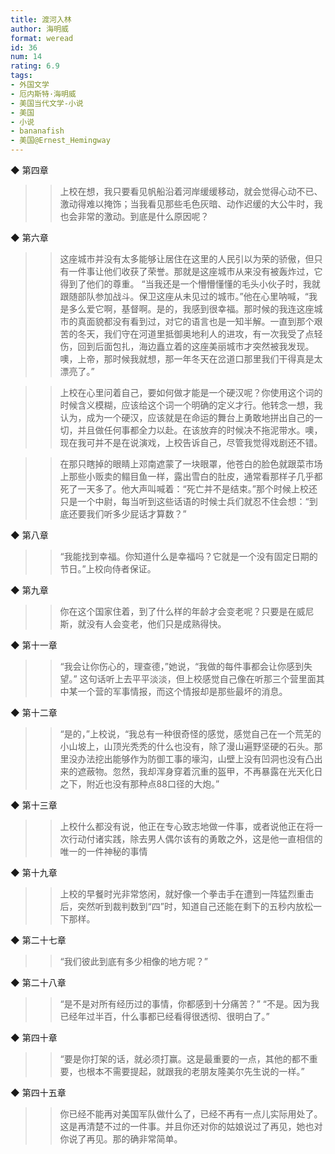 ```yaml
---
title: 渡河入林
author: 海明威
format: weread
id: 36
num: 14
rating: 6.9
tags:
- 外国文学
- 厄内斯特·海明威
- 美国当代文学-小说
- 美国
- 小说
- bananafish
- 美国@Ernest_Hemingway
---
```


◆ 第四章

>> 上校在想，我只要看见帆船沿着河岸缓缓移动，就会觉得心动不已、激动得难以掩饰；当我看见那些毛色灰暗、动作迟缓的大公牛时，我也会非常的激动。到底是什么原因呢？


◆ 第六章

>> 这座城市并没有太多能够让居住在这里的人民引以为荣的骄傲，但只有一件事让他们收获了荣誉。那就是这座城市从来没有被轰炸过，它得到了他们的尊重。
“当我还是一个懵懵懂懂的毛头小伙子时，我就跟随部队参加战斗。保卫这座从未见过的城市。”他在心里呐喊，“我是多么爱它啊，基督啊。是的，我感到很幸福。那时候的我连这座城市的真面貌都没有看到过，对它的语言也是一知半解。一直到那个艰苦的冬天，我们守在河道里抵御奥地利人的进攻，有一次我受了点轻伤，回到后面包扎，海边矗立着的这座美丽城市才突然被我发现。噢，上帝，那时候我就想，那一年冬天在岔道口那里我们干得真是太漂亮了。”

>> 上校在心里问着自己，要如何做才能是一个硬汉呢？你使用这个词的时候含义模糊，应该给这个词一个明确的定义才行。他转念一想，我认为，成为一个硬汉，应该就是在命运的舞台上勇敢地拼出自己的一切，并且做任何事都全力以赴。在该放弃的时候决不拖泥带水。噢，现在我可并不是在说演戏，上校告诉自己，尽管我觉得戏剧还不错。

>> 在那只瞎掉的眼睛上邓南遮蒙了一块眼罩，他苍白的脸色就跟菜市场上那些小贩卖的鳎目鱼一样，露出雪白的肚皮，通常看那样子几乎都死了一天多了。他大声叫喊着：“死亡并不是结束。”那个时候上校还只是一个中尉，每当听到这些话语的时候士兵们就忍不住会想：“到底还要我们听多少屁话才算数？”


◆ 第八章

>> “我能找到幸福。你知道什么是幸福吗？它就是一个没有固定日期的节日。”上校向侍者保证。


◆ 第九章

>> 你在这个国家住着，到了什么样的年龄才会变老呢？只要是在威尼斯，就没有人会变老，他们只是成熟得快。


◆ 第十一章

>> “我会让你伤心的，理查德，”她说，“我做的每件事都会让你感到失望。”
这句话听上去平平淡淡，但上校感觉自己像在听那三个营里面其中某一个营的军事情报，而这个情报却是那些最坏的消息。


◆ 第十二章

>> “是的，”上校说，“我总有一种很奇怪的感觉，感觉自己在一个荒芜的小山坡上，山顶光秃秃的什么也没有，除了漫山遍野坚硬的石头。那里没办法挖出能够作为防御工事的壕沟，山壁上没有凹洞也没有凸出来的遮蔽物。忽然，我却浑身穿着沉重的盔甲，不再暴露在光天化日之下，附近也没有那种点88口径的大炮。”


◆ 第十三章

>> 上校什么都没有说，他正在专心致志地做一件事，或者说他正在将一次行动付诸实践，除去男人偶尔该有的勇敢之外，这是他一直相信的唯一的一件神秘的事情


◆ 第十九章

>> 上校的早餐时光非常悠闲，就好像一个拳击手在遭到一阵猛烈重击后，突然听到裁判数到“四”时，知道自己还能在剩下的五秒内放松一下那样。


◆ 第二十七章

>> “我们彼此到底有多少相像的地方呢？”


◆ 第二十八章

>> “是不是对所有经历过的事情，你都感到十分痛苦？”
“不是。因为我已经年过半百，什么事都已经看得很透彻、很明白了。”


◆ 第四十章

>> “要是你打架的话，就必须打赢。这是最重要的一点，其他的都不重要，也根本不需要提起，就跟我的老朋友隆美尔先生说的一样。”


◆ 第四十五章

>> 你已经不能再对美国军队做什么了，已经不再有一点儿实际用处了。这是再清楚不过的一件事。并且你还对你的姑娘说过了再见，她也对你说了再见。那的确非常简单。

